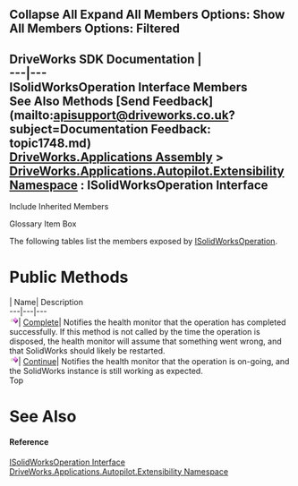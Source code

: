 Collapse All Expand All Members Options: Show All  Members Options: Filtered   
---  
DriveWorks SDK Documentation  |   
---|---  
ISolidWorksOperation Interface Members   
See Also Methods [Send Feedback](mailto:apisupport@driveworks.co.uk?subject=Documentation Feedback: topic1748.md)  
[DriveWorks.Applications Assembly](topic13.md) > [DriveWorks.Applications.Autopilot.Extensibility Namespace](topic1633.md) : ISolidWorksOperation Interface  
---  
  
Include Inherited Members    


Glossary Item Box

The following tables list the members exposed by [ISolidWorksOperation](topic1748.md).

# Public Methods

| Name| Description  
---|---|---  
![ Method](dotnetimages/Method.gif)| [Complete](topic1753.md)| Notifies the health monitor that the operation has completed successfully. If this method is not called by the time the operation is disposed, the health monitor will assume that something went wrong, and that SolidWorks should likely be restarted.   
![ Method](dotnetimages/Method.gif)| [Continue](topic1754.md)| Notifies the health monitor that the operation is on-going, and the SolidWorks instance is still working as expected.   
Top

# See Also

#### Reference

[ISolidWorksOperation Interface](topic1748.md)   
[DriveWorks.Applications.Autopilot.Extensibility Namespace](topic1633.md)


